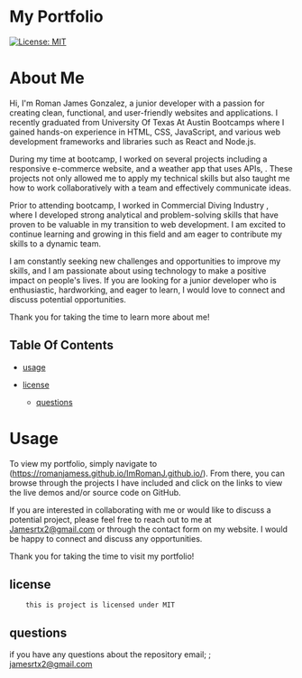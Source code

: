 # My Portfolio

[![License: MIT](https://img.shields.io/badge/License-MIT-yellow.svg)](https://opensource.org/licenses/MIT)

# About Me

Hi, I'm Roman James Gonzalez, a junior developer with a passion for creating clean, functional, and user-friendly websites and applications. I recently graduated from University Of Texas At Austin Bootcamps where I gained hands-on experience in HTML, CSS, JavaScript, and various web development frameworks and libraries such as React and Node.js.

During my time at bootcamp, I worked on several projects including a responsive e-commerce website, and a weather app that uses APIs, . These projects not only allowed me to apply my technical skills but also taught me how to work collaboratively with a team and effectively communicate ideas.

Prior to attending bootcamp, I worked in Commercial Diving Industry , where I developed strong analytical and problem-solving skills that have proven to be valuable in my transition to web development. I am excited to continue learning and growing in this field and am eager to contribute my skills to a dynamic team.

I am constantly seeking new challenges and opportunities to improve my skills, and I am passionate about using technology to make a positive impact on people's lives. If you are looking for a junior developer who is enthusiastic, hardworking, and eager to learn, I would love to connect and discuss potential opportunities.

Thank you for taking the time to learn more about me!
 

  ## Table Of Contents

  * [usage](#usage)
  
* [license](#license)

  * [questions](#questions)

# Usage

To view my portfolio, simply navigate to (https://romanjamess.github.io/ImRomanJ.github.io/). From there, you can browse through the projects I have included and click on the links to view the live demos and/or source code on GitHub.

If you are interested in collaborating with me or would like to discuss a potential project, please feel free to reach out to me at Jamesrtx2@gmail.com or through the contact form on my website. I would be happy to connect and discuss any opportunities.

Thank you for taking the time to visit my portfolio!
 
  ## license

        this is project is licensed under MIT


  ## questions

  if you have any questions about the repository email;
 ; jamesrtx2@gmail.com 

